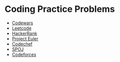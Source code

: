 # Coding Practice Problems


- [Codewars]()
- [Leetcode]()
- [HackerRank]()
- [Project Euler]()
- [Codechef]()
- [SPOJ]()
- [Codeforces]()